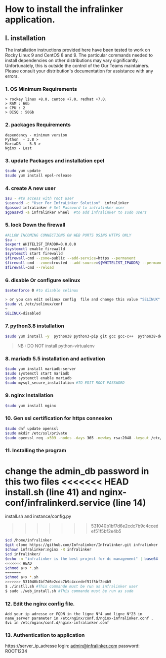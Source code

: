 # How to install the infralinker application.
## I. installation
The installation instructions provided here have been tested to work on Rocky Linux 9 and CentOS 8 and 9. The particular commands needed to install dependencies on other distributions may vary significantly. Unfortunately, this is outside the control of the Our Teams maintainers. Please consult your distribution's documentation for assistance with any errors.

### 1. OS Minimum Requirements
```
> rockey linux +8.0, centos +7.0, redhat +7.0.
> RAM : 6Gb
> CPU : 2
> DISQ : 50Gb
```
### 2. packages Requirements
```
dependency - minimum version
Python  - 3.8 >
MariaDB -  5.5 >
Nginx - Last
```
### 3. update Packages and installation epel
```bash
$sudo yum update
$sudo yum install epel-release
```
### 4. create A new user

```bash
$su - #to access with root user
$useradd -c "User For InfraLinker Solution"  infralinker
$passwd infralinker # Set Password to infralinker user
$gpasswd -a infralinker wheel  #to add infralinker to sudo users
```

### 5. lock Down the firewall

```bash
#ALLOW INCOMING CONNECTIONS ON WEB PORTS USING HTTPS ONLY
$su -
$export WHITELIST_IPADDR=0.0.0.0
$systemctl enable firewalld
$systemctl start firewalld
$firewall-cmd --zone=public --add-service=https --permanent
$firewall-cmd --zone=trusted --add-source=${WHITELIST_IPADDR} --permanent
$firewall-cmd --reload
```

### 6. disable Or configure selinux
```bash
$setenforce 0 #to disable selinux 

> or you can edit selinux config  file and change this value "SELINUX" to disabled
$sudo vi /etc/selinux/conf
~
SELINUX=disabled
```

### 7. python3.8 installation

```bash
$sudo yum install -y  python38 python3-pip git gcc gcc-c++  python38-devel  python3-virtualenv  zlib-devel  libjpeg-devel  python3-wheel
```
>NB : DO NOT install python-virtualenv

### 8. mariadb 5.5 installation and activation
```bash
$sudo yum install mariadb-server
$sudo systemctl start mariadb
$sudo systemctl enable mariadb
$sudo mysql_secure_installation #TO EDIT ROOT PASSWORD
```

### 9. nginx Installation
```bash
$sudo yum install nginx
```

### 10. Gen ssl certification for https connexion
```bash
$sudo dnf update openssl
$sudo mkdir /etc/ssl/private
$sudo openssl req -x509 -nodes -days 365 -newkey rsa:2048 -keyout /etc/ssl/private/nginx-selfsigned.key -out /etc/ssl/certs/nginx-selfsigned.crt
```

### 11. Installing the  program
change the admin_db password in this two files
<<<<<<< HEAD
install.sh (line 41) and nginx-conf/infralinkerd.service (line 14)
=======
install.sh and instance/config.py
>>>>>>> 531040b1bf7d6e2cdc7b9c4ccedef51f5bf2e4b5

```bash
$cd /home/infralinker
$git clone https://github.com/Infralinker/Infralinker.git infralinker
$chown infralinker:nginx -R infralinker
$cd infralinker/
$echo -n "infralinker is the best project for dc management" | base64  #copy the output of this commande in instance/config.py at (STRIPE_API_KEY)
<<<<<<< HEAD
$chmod a+x *.sh 
=======
$chmod a+x *.sh
>>>>>>> 531040b1bf7d6e2cdc7b9c4ccedef51f5bf2e4b5
$ ./instll.sh #This commande must be run as infralinker user
$ sudo ./web_install.sh #This commande must be run as sudo
```

### 12. Edit the nginx config file.
```
Add your ip adresse or FQDN in the ligne N°4 and ligne N°23 in name_server parameter in /etc/nginx/conf.d/nginx-infralinker.conf .
$vi in /etc/nginx/conf.d/nginx-infralinker.conf 
```

### 13. Authentication to application
https://server_ip_adresse
login: admin@infralinker.com
password: ROOT1234

